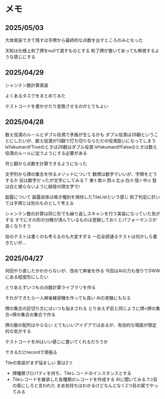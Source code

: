 # メモ

## 2025/05/03

大体実装できて残すは手牌から最終的な点数を出すところのみとなった

天和は仕様上和了牌をnullで渡すものとする
和了牌が書いてあっても無視するような感じにする

## 2025/04/29

シャンテン数計算実装

よくあるタスクをまとめてみた

テストコードを書かせたり変換させるのがとてもよい

## 2025/04/28

数え役満のルールとダブル役満で矛盾が生じるかも
ダブル役満は26翻ということにしたいが、数え役満が13翻で打ち切りならただの役満扱いになってしまう
IsYakumanがTrueのときは26翻はダブル役満 IsYakumanがFalseのときは数え役満のルールに従うようにする必要がある

符と翻から点数を計算できるようになった

文字列から牌の集合を作るメソッドについて
数牌は数字でいいが、字牌をどうするか
前は数字だったが文字にしてみる？
東:t 南:n 西:s 北:p
白:h 發:r 中:c
發は白と被らないように緑發の頭文字でr

副露について
副露自体は鳴き種別を保持したTileListという感じ
和了判定に於いては手牌とは別のものとして考える

シャンテン数の計算は同じ形でも繰り返しスキャンを行う実装になっていた気がする
すでにその形の分解が済んでいるものは登録しておくとパフォーマンスが良くなりそう

役のテストは書くのも考えるのも大変すぎる
一応全部通るテストは何かしら書きたいが…

## 2025/04/27

何回やり直したかわからないが、改めて麻雀を作る
今回はAIの力も借りてGW中にある程度形にしたい

とりあえずいつもの点数計算ライブラリを作る

それができたら一人麻雀練習機を作っても良い
AIの実験にもなる

牌の集合の区切り方にはいつも悩まされる
とりあえず前と同じように牌<牌の集合<牌の集合の集合で作る

牌の数の配列はやらない
とてもいいアイデアではあるが、有効的な場面が限定的な気がする

テストコードをAIはいい感じに書いてくれるだろうか

できるだけrecordで頑張る

Tileの実装がまず悩ましい
案は2つ
- 牌種類プロパティを持ち、Tileレコードのインスタンスとする
- Tileレコードを継承した各種類のレコードを作成する
AIに聞いてみる
1つ目の案にしろと言われた
まあ気持ちはわかるけどなんとなく2つ目の案でやってみる
